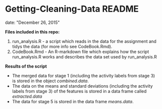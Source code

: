 # Getting-Cleaning-Data README

date: "December 26, 2015"

**Files included in this repo:** 

1. run_analysis.R - a script which reads in the data for the assignment and tidys the data (for more info see CodeBook.Rmd).
2. CodeBook.Rmd - An R-markdown file which explains how the script run_analysis.R works and       describes the data set used by run_analysis.R 

**Results of the script**

* The merged data for stage 1 (including the activity labels from stage 3) is stored in the object *combined.data*.
* The data on the means and standard deviations (including the activity labels from stage 3) of the features is stored in a data frame called *extracted.data*
* The data for stage 5 is stored in the data frame *means.data*.
